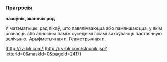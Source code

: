 ### Прагрэсія
**назоўнік, жаночы род**

У матэматыцы: рад лікаў, што павялічваюцца або памяншаюцца, у якім рознасць або адносіны паміж суседнімі лікамі захоўваюць пастаянную велічыню. Арыфметычная п. Геаметрычная п.

<a rel="author">[http://rv-blr.com/](http://rv-blr.com/slounik.jsp?letterId=0&maskId=0&pageId=2417)</a>
